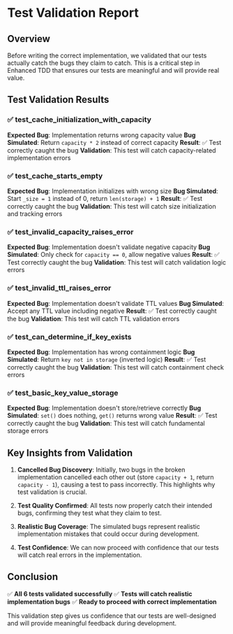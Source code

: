# Test Validation Report

## Overview
Before writing the correct implementation, we validated that our tests actually catch the bugs they claim to catch. This is a critical step in Enhanced TDD that ensures our tests are meaningful and will provide real value.

## Test Validation Results

### ✅ test_cache_initialization_with_capacity
**Expected Bug**: Implementation returns wrong capacity value
**Bug Simulated**: Return `capacity * 2` instead of correct capacity
**Result**: ✅ Test correctly caught the bug
**Validation**: This test will catch capacity-related implementation errors

### ✅ test_cache_starts_empty
**Expected Bug**: Implementation initializes with wrong size
**Bug Simulated**: Start `_size = 1` instead of 0, return `len(storage) + 1`
**Result**: ✅ Test correctly caught the bug
**Validation**: This test will catch size initialization and tracking errors

### ✅ test_invalid_capacity_raises_error
**Expected Bug**: Implementation doesn't validate negative capacity
**Bug Simulated**: Only check for `capacity == 0`, allow negative values
**Result**: ✅ Test correctly caught the bug
**Validation**: This test will catch validation logic errors

### ✅ test_invalid_ttl_raises_error
**Expected Bug**: Implementation doesn't validate TTL values
**Bug Simulated**: Accept any TTL value including negative
**Result**: ✅ Test correctly caught the bug
**Validation**: This test will catch TTL validation errors

### ✅ test_can_determine_if_key_exists
**Expected Bug**: Implementation has wrong containment logic
**Bug Simulated**: Return `key not in storage` (inverted logic)
**Result**: ✅ Test correctly caught the bug
**Validation**: This test will catch containment check errors

### ✅ test_basic_key_value_storage
**Expected Bug**: Implementation doesn't store/retrieve correctly
**Bug Simulated**: `set()` does nothing, `get()` returns wrong value
**Result**: ✅ Test correctly caught the bug
**Validation**: This test will catch fundamental storage errors

## Key Insights from Validation

1. **Cancelled Bug Discovery**: Initially, two bugs in the broken implementation cancelled each other out (store `capacity + 1`, return `capacity - 1`), causing a test to pass incorrectly. This highlights why test validation is crucial.

2. **Test Quality Confirmed**: All tests now properly catch their intended bugs, confirming they test what they claim to test.

3. **Realistic Bug Coverage**: The simulated bugs represent realistic implementation mistakes that could occur during development.

4. **Test Confidence**: We can now proceed with confidence that our tests will catch real errors in the implementation.

## Conclusion

✅ **All 6 tests validated successfully**
✅ **Tests will catch realistic implementation bugs**
✅ **Ready to proceed with correct implementation**

This validation step gives us confidence that our tests are well-designed and will provide meaningful feedback during development.